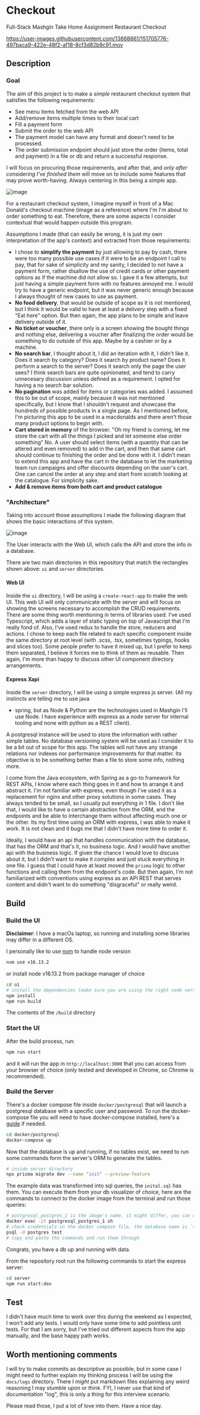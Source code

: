 # Checkout

Full-Stack Mashgin Take Home Assignment Restaurant Checkout


https://user-images.githubusercontent.com/13668861/151705776-497baca9-422e-48f2-af18-8cf3d82b9c91.mov


## Description

### Goal

The aim of this project is to make a *simple* restaurant checkout system that satisfies the following requirements:

- See menu items fetched from the web API
- Add/remove items multiple times to their local cart
- Fill a payment form
- Submit the order to the web API 
- The payment model can have any format and doesn't need to be processed.
- The order submission endpoint should just store the order (items, total and payment) in a file
  or db and return a successful response.

I will focus on procuring those requirements, and after that, and *only after considering I've finished them* will 
move on to include some features that may prove worth-having. Always centering in this being a *simple* app.


![image](https://user-images.githubusercontent.com/13668861/151718282-25705adb-5d76-435e-80b7-58ec170ce555.png)

For a restaurant checkout system, I imagine myself in front of a Mac Donald's checkout machine (image as a reference) where I'm
I'm about to order something to eat. Therefore, there are some aspects I consider contextual that would happen outside this program.

Assumptions I made (that can easily be wrong, it is just my own interpretation of the app's context) and extracted from those requirements:

- I chose to **simplify the payment** by just allowing to pay by cash, there were too many possible use cases if it were to be an endpoint I call to pay,
that for sake of simplicity and my sanity, I decided to not have a payment form, rather disallow the use of credit cards or other payment options as if the
machine did not allow so. I gave it a few attempts, but just having a simple payment form with no features annoyed me. I would try to have a generic endpoint,
but it was never generic enough because I always thought of new cases to use as payment.
- **No food delivery**, that would be outside of scope as it is not mentioned, but I think it would be valid to have at least a delivery step with a
fixed "Eat here" option. But then again, the app plans to be simple and leave delivery outside of it.
- **No ticket or voucher**, there only is a screen showing the bought things and nothing else, delivering a voucher after finalizing the order would be something 
to do outside of this app. Maybe by a cashier or by a machine.
- **No search bar**, I thought about it, I did an iteration with it, I didn't like it. Does it search by category? Does it search by product name? Does it 
perform a search to the server? Does it search only the page the user sees? I think search bars are quite opinionated, and tend to carry unnecesary discussion
unless defined as a requirement. I opted for having a no search bar solution.
- **No pagination** was added for items or categories was added. I assumed this to be out of scope, mainly because it was not mentioned specifically, but I
know that I shouldn't request and showcase the hundreds of possible products in a single page. As I mentioned before, I'm picturing this app to be used in a 
macdonalds and there aren't those many product options to begin with.
- **Cart stored in memory** of the browser. "Oh my friend is coming, let me store the cart with all the things I picked and let someone else order something" No.
A user should select items (with a quantity that can be altered and even removed) to add in the cart, and then that same cart should continue to finishing the
order and be done with it. I didn't mean to extend this app and have the cart in the database to let the marketing team run campaigns and offer discounts
depending on the user's cart. One can cancel the order at any step and start from scratch looking at the catalogue. For simplicity sake.
- **Add & remove items from both cart and product catalogue**

### "Architecture"

Taking into account those assumptions I made the following diagram that shows the basic interactions of this system. 

![image](https://user-images.githubusercontent.com/13668861/151718124-8160a0da-8fe5-4138-acd1-aeadcab36a86.png)

The User interacts with the Web UI, which calls the API and store the info in a database.

There are two main directories in this repository that match the rectangles shown above: `ui` and `server` directories. 

#### Web UI

Inside the `ui` directory, I will be using a `create-react-app` to make the web UI. This web UI will only communicate with
the server and will focus on showing the screens necessary to accomplish the CRUD requirements. There are some thing worth mentioning in terms of libraries used.
I've used Typescript, which adds a layer of static typing on top of Javascript that I'm really fond of. Also, I've used redux to handle the store, reducers and 
actions. I chose to keep each file related to each specific component inside the same directory at root level (with .scss, .tsx, sometimes typings, hooks and
slices too). Some people prefer to have it mixed up, but I prefer to keep them separated, I believe it forces me to think of them as reusable. Then again, I'm 
more than happy to discuss other UI component directory arrangements.

#### Express Xapi

Inside the `server` directory, I will be using a simple express js server. (All my instincts are telling me to use java 
+ spring, but as Node & Python are the technologies used in Mashgin I'll use Node. I have experience with express
as a node server for internal tooling and none with python as a REST client). 

A postgresql instance will be used to store the information with rather simple tables. No database versioning system will be
used as I consider it to be a bit out of scope for this app. The tables will not have any strange relations nor indexes nor
performance improvements for that matter. Its objective is to be something better than a file to store some info, nothing more.

I come from the Java ecosystem, with Spring as a go-to framework for REST APIs, I know where each thing goes in it and how to arrange it and abstract it.
I'm not familiar with express, even though I've used it as a replacement for nginx and other proxy solutions in some cases. They always tended to be small,
so I usually put everything in 1 file. I don't like that, I would like to have a certain abstraction from the ORM, and the endpoints and be able to interchange
them without affecting much one or the other. Its my first time using an ORM with express, I was able to make it work. It is not clean and it bugs me that I didn't have more time to order it.

Ideally, I would have an api that handles communication with the database, that has the ORM and that's it, no business logic. And I would have another api with the business logic.
If given the chance I would love to discuss about it, but I didn't want to make it complex and just stuck everything in one file. I guess that I could have at least moved the `prisma` logic to other functions and calling them from the endpoint's code. But then again, I'm not familiarized with conventions using express
as an API REST that serves content and didn't want to do something "disgraceful" or really weird.

## Build

### Build the UI

**Disclaimer**: I have a macOs laptop, so running and installing some libraries may differ in a different OS.

I personally like to use [nvm](https://github.com/nvm-sh/nvm) to handle node version

```bash
nvm use v16.13.2
```

or install node v16.13.2 from package manager of choice

``` bash
cd ui
# install the dependencies (make sure you are using the right node version)
npm install
npm run build 
```
The contents of the `/build` directory

### Start the UI

After the build process, run: 
```bash
npm run start
```
and it will run the app in `http://localhost:3000` that you can access from your browser of choice 
(only tested and developed in Chrome, so Chrome is recommended).

### Build the Server

There's a docker compose file inside `docker/postgresql` that will launch a postgresql database with a specific user and password.
To run the docker-compose file you will need to have docker-compose installed, here's a [guide](https://docs.docker.com/compose/install/) if needed.

```bash
cd docker/postgresql
docker-compose up
```

Now that the database is up and running, if no tables exist, we need to run some commands form the server's ORM to generate the tables.

```bash
# inside server directory
npx prisma migrate dev --name "init" --preview-feature
```

The example data was transformed into sql queries, the `inital.sql` has them. You can execute them from your db visualizer of choice,
here are the commands to connect to the docker image from the terminal and run those queries:

```bash
# postgresql_postgres_1 is the image's name, it might differ, you can check running docker instances with `docker ps`
docker exec -it postgresql_postgres_1 sh
# check credentials in the docker compose file, the database name is `test`
psql -U postgres test
# copy and paste the commands and run them through
```

Congrats, you have a db up and running with data.

From the repository root run the following commands to start the express server:

```bash
cd server
npm run start:dev
```

## Test

I didn't have much time to work over this during the weekend as I expected, I won't add any tests. I would only have some time to add
pointless unit tests. For that I am sorry, but I've tried out different aspects from the app manually, and the base happy path works.

## Worth mentioning comments

I will try to make commits as descriptive as possible, but in some case I might need to further explain my thinking 
process I will be using the `docs/logs` directory. There I *might* put markdown files explaining any weird reasoning I 
may stumble upon or think. FYI, I never use that kind of documentation "log", this is only a thing for this interview scenario.

Please read those, I put a lot of love into them. Have a nice day.
